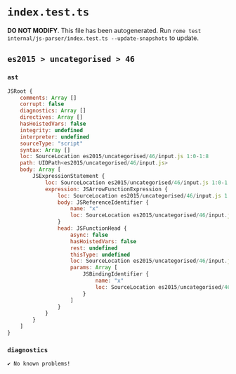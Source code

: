 # `index.test.ts`

**DO NOT MODIFY**. This file has been autogenerated. Run `rome test internal/js-parser/index.test.ts --update-snapshots` to update.

## `es2015 > uncategorised > 46`

### `ast`

```javascript
JSRoot {
	comments: Array []
	corrupt: false
	diagnostics: Array []
	directives: Array []
	hasHoistedVars: false
	integrity: undefined
	interpreter: undefined
	sourceType: "script"
	syntax: Array []
	loc: SourceLocation es2015/uncategorised/46/input.js 1:0-1:8
	path: UIDPath<es2015/uncategorised/46/input.js>
	body: Array [
		JSExpressionStatement {
			loc: SourceLocation es2015/uncategorised/46/input.js 1:0-1:8
			expression: JSArrowFunctionExpression {
				loc: SourceLocation es2015/uncategorised/46/input.js 1:1-1:7
				body: JSReferenceIdentifier {
					name: "x"
					loc: SourceLocation es2015/uncategorised/46/input.js 1:6-1:7 (x)
				}
				head: JSFunctionHead {
					async: false
					hasHoistedVars: false
					rest: undefined
					thisType: undefined
					loc: SourceLocation es2015/uncategorised/46/input.js 1:1-1:5
					params: Array [
						JSBindingIdentifier {
							name: "x"
							loc: SourceLocation es2015/uncategorised/46/input.js 1:1-1:2 (x)
						}
					]
				}
			}
		}
	]
}
```

### `diagnostics`

```
✔ No known problems!

```
